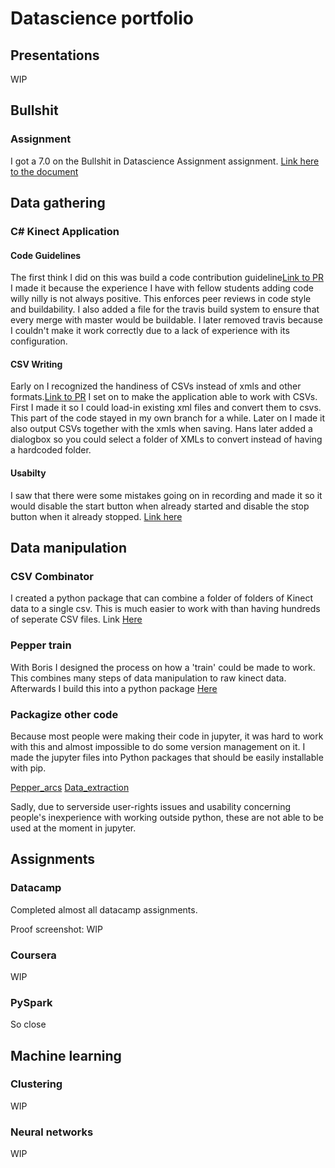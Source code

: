 # Datascience portfolio

## Presentations

WIP

## Bullshit

### Assignment

I got a 7.0 on the Bullshit in Datascience Assignment assignment. [Link here to the document](docs/bullshit.pdf)

## Data gathering

### C# Kinect Application

#### Code Guidelines
The first think I did on this was build a code contribution guideline[Link to PR](https://github.com/Hans2131/KinectingPepper/pull/4)
I made it because the experience I have with fellow students adding code willy nilly is not always positive.
This enforces peer reviews in code style and buildability. 
I also added a file for the travis build system to ensure that every merge with master would be buildable.
I later removed travis because I couldn't make it work correctly due to a lack of experience with its configuration.

#### CSV Writing
Early on I recognized the handiness of CSVs instead of xmls and other formats.[Link to PR](https://github.com/Hans2131/KinectingPepper/pull/9/files)
I set on to make the application able to work with CSVs.
First I made it so I could load-in existing xml files and convert them to csvs. This part of the code stayed in my own branch for a while. Later on I made it also output CSVs together with the xmls when saving.
Hans later added a dialogbox so you could select a folder of XMLs to convert instead of having a hardcoded folder.

#### Usabilty
I saw that there were some mistakes going on in recording and made it so it would disable the start button when already started and disable the stop button when it already stopped. [Link here](https://github.com/Hans2131/KinectingPepper/pull/12/files)

## Data manipulation

### CSV Combinator
I created a python package that can combine a folder of folders of Kinect data to a single csv. This is much easier to work with than having hundreds of seperate CSV files.
Link [Here](https://github.com/Blanen/csv_combinator)

### Pepper train

With Boris I designed the process on how a 'train' could be made to work. This combines many steps of data manipulation to raw kinect data. Afterwards I build this into a python package [Here](https://github.com/KinectingPepper/pepper_train)

### Packagize other code

Because most people were making their code in jupyter, it was hard to work with this and almost impossible to do some version management on it. 
I made the jupyter files into Python packages that should be easily installable with pip.

[Pepper_arcs](https://github.com/KinectingPepper/pepper_arcs)
[Data_extraction](https://github.com/KinectingPepper/Data_Extraction)

Sadly, due to serverside user-rights issues and usability concerning people's inexperience with working outside python, these are not able to be used at the moment in jupyter.

## Assignments

### Datacamp

Completed almost all datacamp assignments.

Proof screenshot: WIP

### Coursera

WIP

### PySpark

So close

## Machine learning

### Clustering

WIP

### Neural networks

WIP
